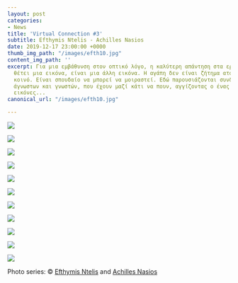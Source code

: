 ```yaml
---
layout: post
categories:
- News
title: 'Virtual Connection #3'
subtitle: Efthymis Ntelis - Achilles Nasios
date: 2019-12-17 23:00:00 +0000
thumb_img_path: "/images/efth10.jpg"
content_img_path: ''
excerpt: Για μια εμβάθυνση στον οπτικό λόγο, η καλύτερη απάντηση στα ερωτήματα που
  θέτει μια εικόνα, είναι μια άλλη εικόνα. Η αγάπη δεν είναι ζήτημα ατομικό, αλλά
  κοινό. Είναι σπουδαίο να μπορεί να μοιραστεί. Εδώ παρουσιάζονται συνδέσεις φίλων,
  άγνωστων και γνωστών, που έχουν μαζί κάτι να πουν, αγγίζοντας ο ένας τον άλλον με
  εικόνες...
canonical_url: "/images/efth10.jpg"

---
```

![](/images/bwok-2.jpg)

![](/images/efth01.jpg)

![](/images/efth02.jpg)

![](/images/efth03_MG_2435.jpg)

![](/images/efth04.jpg)

![](/images/efth05_MG_8132.jpg)

![](/images/efth06.jpg)

![](/images/efth07_MG_0905.jpg)

![](/images/efth08.jpg)

![](/images/efth09_MG_2579.jpg)

![](/images/efth10.jpg)

Photo series: © <a href="https://www.facebook.com/profile.php?id=100006985305065" target="blank">Efthymis Ntelis</a> and  <a href="[https://anikon.org/"  target="blank">Achilles Nasios</a>